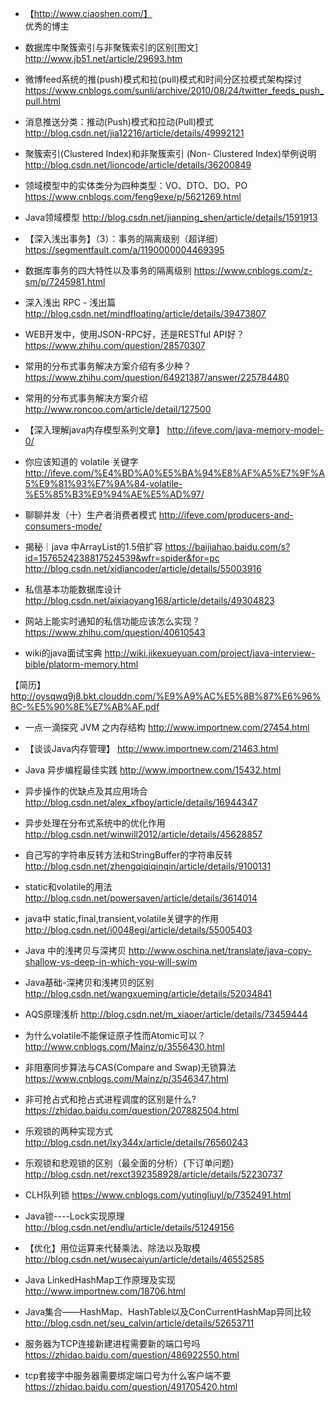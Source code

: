 - 【http://www.ciaoshen.com/】  
优秀的博主

- 数据库中聚簇索引与非聚簇索引的区别[图文]
http://www.jb51.net/article/29693.htm

- 微博feed系统的推(push)模式和拉(pull)模式和时间分区拉模式架构探讨
https://www.cnblogs.com/sunli/archive/2010/08/24/twitter_feeds_push_pull.html

- 消息推送分类：推动(Push)模式和拉动(Pull)模式
http://blog.csdn.net/jia12216/article/details/49992121

- 聚簇索引(Clustered Index)和非聚簇索引 (Non- Clustered Index)举例说明
http://blog.csdn.net/lioncode/article/details/36200849

- 领域模型中的实体类分为四种类型：VO、DTO、DO、PO
https://www.cnblogs.com/feng9exe/p/5621269.html

- Java领域模型
http://blog.csdn.net/jianping_shen/article/details/1591913

- 【深入浅出事务】（3）：事务的隔离级别（超详细）
https://segmentfault.com/a/1190000004469395

- 数据库事务的四大特性以及事务的隔离级别
https://www.cnblogs.com/z-sm/p/7245981.html

- 深入浅出 RPC - 浅出篇
http://blog.csdn.net/mindfloating/article/details/39473807

- WEB开发中，使用JSON-RPC好，还是RESTful API好？
https://www.zhihu.com/question/28570307

- 常用的分布式事务解决方案介绍有多少种？
https://www.zhihu.com/question/64921387/answer/225784480

- 常用的分布式事务解决方案介绍
http://www.roncoo.com/article/detail/127500

- 【深入理解java内存模型系列文章】
http://ifeve.com/java-memory-model-0/

- 你应该知道的 volatile 关键字
http://ifeve.com/%E4%BD%A0%E5%BA%94%E8%AF%A5%E7%9F%A5%E9%81%93%E7%9A%84-volatile-%E5%85%B3%E9%94%AE%E5%AD%97/

- 聊聊并发（十）生产者消费者模式
http://ifeve.com/producers-and-consumers-mode/

- 揭秘｜java 中ArrayList的1.5倍扩容
https://baijiahao.baidu.com/s?id=1576524238817524539&wfr=spider&for=pc
http://blog.csdn.net/xidiancoder/article/details/55003916

- 私信基本功能数据库设计
http://blog.csdn.net/aixiaoyang168/article/details/49304823

- 网站上能实时通知的私信功能应该怎么实现？
https://www.zhihu.com/question/40610543

- wiki的java面试宝典
http://wiki.jikexueyuan.com/project/java-interview-bible/platorm-memory.html

【简历】
http://oysqwq9j8.bkt.clouddn.com/%E9%A9%AC%E5%8B%87%E6%96%8C-%E5%90%8E%E7%AB%AF.pdf

- 一点一滴探究 JVM 之内存结构
http://www.importnew.com/27454.html

- 【谈谈Java内存管理】
http://www.importnew.com/21463.html

- Java 异步编程最佳实践
http://www.importnew.com/15432.html

- 异步操作的优缺点及其应用场合
http://blog.csdn.net/alex_xfboy/article/details/16944347

- 异步处理在分布式系统中的优化作用
http://blog.csdn.net/winwill2012/article/details/45628857

- 自己写的字符串反转方法和StringBuffer的字符串反转
http://blog.csdn.net/zhengqiqiqinqin/article/details/9100131

- static和volatile的用法
http://blog.csdn.net/powersaven/article/details/3614014

- java中 static,final,transient,volatile关键字的作用
http://blog.csdn.net/i0048egi/article/details/55005403

- Java 中的浅拷贝与深拷贝 
http://www.oschina.net/translate/java-copy-shallow-vs-deep-in-which-you-will-swim

- Java基础-深拷贝和浅拷贝的区别
http://blog.csdn.net/wangxueming/article/details/52034841

-  AQS原理浅析
http://blog.csdn.net/m_xiaoer/article/details/73459444

- 为什么volatile不能保证原子性而Atomic可以？
http://www.cnblogs.com/Mainz/p/3556430.html

- 非阻塞同步算法与CAS(Compare and Swap)无锁算法
https://www.cnblogs.com/Mainz/p/3546347.html

- 非可抢占式和抢占式进程调度的区别是什么?
https://zhidao.baidu.com/question/207882504.html

- 乐观锁的两种实现方式
http://blog.csdn.net/lxy344x/article/details/76560243

- 乐观锁和悲观锁的区别（最全面的分析）{下订单问题}
http://blog.csdn.net/rexct392358928/article/details/52230737

- CLH队列锁
https://www.cnblogs.com/yutingliuyl/p/7352491.html

- Java锁----Lock实现原理
http://blog.csdn.net/endlu/article/details/51249156

- 【优化】用位运算来代替乘法、除法以及取模
http://blog.csdn.net/wusecaiyun/article/details/46552585 

- Java LinkedHashMap工作原理及实现
http://www.importnew.com/18706.html

- Java集合——HashMap、HashTable以及ConCurrentHashMap异同比较
http://blog.csdn.net/seu_calvin/article/details/52653711

- 服务器为TCP连接新建进程需要新的端口号吗
https://zhidao.baidu.com/question/486922550.html

- tcp套接字中服务器需要绑定端口号为什么客户端不要
https://zhidao.baidu.com/question/491705420.html